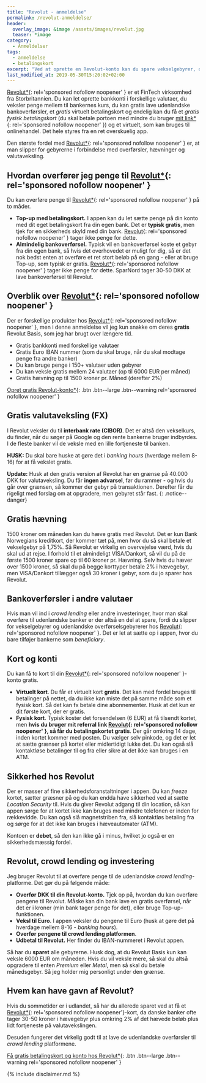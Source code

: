 ```yaml
---
title: "Revolut - anmeldelse"
permalink: /revolut-anmeldelse/
header:
  overlay_image: &image /assets/images/revolut.jpg
  teaser: *image
category:
  - Anmeldelser
tags:
  - anmeldelse
  - betalingskort
excerpt: "Ved at oprette en Revolut-konto kan du spare vekselgebyrer, overførsler tild udlandet, og hævninger. Og det er helt gratis at oprette en konto."
last_modified_at: 2019-05-30T15:20:02+02:00
---
```


[Revolut*](/go/revolut/){: rel='sponsored nofollow noopener' } er et FinTech virksomhed fra Storbritannien. Du kan let oprette bankkonti i forskellige valutaer, du veksler penge mellem til bankernes kurs, du kan gratis lave udenlandske bankoverførsler, et _gratis_ virtuelt betalingskort og endelig kan du få et _gratis fysisk betalingskort_ (du skal betale portoen med mindre du bruger [mit link\*](/go/revolut/){: rel='sponsored nofollow noopener' }) og et virtuelt, som kan bruges til onlinehandel. Det hele styres fra en ret overskuelig app.

Den største fordel med [Revolut*](/go/revolut/){: rel='sponsored nofollow noopener' } er, at man slipper for gebyrerne i forbindelse med overførsler, hævninger og valutaveksling.

## Hvordan overfører jeg penge til [Revolut*](/go/revolut/){: rel='sponsored nofollow noopener' }

Du kan overføre penge til [Revolut*](/go/revolut/){: rel='sponsored nofollow noopener' } på to måder.

- **Top-up med betalingskort.** I appen kan du let sætte penge på din konto med dit eget betalingskort fra din egen bank. Det er **typisk gratis**, men tjek for en sikkerheds skyld med din bank. [Revolut](/go/revolut/){: rel='sponsored nofollow noopener' } tager ikke penge for dette.
- **Almindelig bankoverførsel.** Typisk vil en bankoverførsel koste et gebyr fra din egen bank, så hvis det overhovedet er muligt for dig, så er det nok bedst enten at overføre et ret stort beløb på en gang - eller at bruge Top-up, som typisk er gratis. [Revolut\*](/go/revolut/){: rel='sponsored nofollow noopener' } tager ikke penge for dette. SparNord tager 30-50 DKK at lave bankoverførsel til Revolut.

## Overblik over [Revolut\*](/go/revolut/){: rel='sponsored nofollow noopener' }

Der er forskellige produkter hos [Revolut\*](/go/revolut/){: rel='sponsored nofollow noopener' }, men i denne anmeldelse vil jeg kun snakke om deres **gratis** Revolut Basis, som jeg har brugt over længere tid.

- Gratis bankkonti med forskellige valutaer
- Gratis Euro IBAN nummer (som du skal bruge, når du skal modtage penge fra andre banker)
- Du kan bruge penge i 150+ valutaer uden gebyrer
- Du kan veksle gratis mellem 24 valutaer (op til 6000 EUR per måned)
- Gratis hævning op til 1500 kroner pr. Måned (derefter 2%)

[Opret gratis Revolut-konto*](/go/revolut/){: .btn .btn--large .btn--warning rel='sponsored nofollow noopener' }

## Gratis valutaveksling (FX)

I Revolut veksler du til **interbank rate (CIBOR)**. Det er altså den vekselkurs, du finder, når du søger på Google og den rente bankerne bruger indbyrdes. I de fleste banker vil de veksle med en lille fortjeneste til banken.

**HUSK:** Du skal bare huske at gøre det i _banking hours_ (hverdage mellem 8-16) for at få vekslet gratis.

**Update:** Husk at den gratis version af Revolut har en grænse på 40.000 DKK for valutaveksling. Du får **ingen advarsel**, før du rammer - og hvis du går over grænsen, så kommer der gebyr på transaktionen. Derefter får du rigeligt med forslag om at opgradere, men gebyret står fast.
{: .notice--danger}

## Gratis hævning

1500 kroner om måneden kan du hæve gratis med Revolut. Det er kun Bank Norwegians kreditkort, der kommer tæt på, men hvor du så skal betale et vekselgebyr på 1,75%. Så Revolut er virkelig en overvejelse værd, hvis du skal ud at rejse. I forhold til et almindeligt VISA/Dankort, så vil du på de første 1500 kroner spare op til 60 kroner pr. Hævning. Selv hvis du hæver over 1500 kroner, så skal du på begge korttyper betale 2% i hævegebyr, men VISA/Dankort tillægger også 30 kroner i gebyr, som du jo sparer hos Revolut.

## Bankoverførsler i andre valutaer

Hvis man vil ind i _crowd lending_ eller andre investeringer, hvor man skal overføre til udenlandske banker er der altså en del at spare, fordi du slipper for vekselgebyrer og udenlandske overførselsgebyrerer hos [Revolut](/go/revolut/){: rel='sponsored nofollow noopener' }. Det er let at sætte op i appen, hvor du bare tilføjer bankerne som _beneficiary_.

## Kort og konti

Du kan få to kort til din [Revolut*](/go/revolut/){: rel='sponsored nofollow noopener' }-konto gratis.

- **Virtuelt kort**. Du får et virtuelt kort **gratis**. Det kan med fordel bruges til betalinger på nettet, da du ikke kan miste det på samme måde som et fysisk kort. Så det kan fx betale dine abonnementer. Husk at det kun er dit første kort, der er gratis.
- **Fysisk kort**. Typisk koster det forsendelsen (6 EUR) at få tilsendt kortet, men **hvis du bruger mit referral link [Revolut](/go/revolut/){: rel='sponsored nofollow noopener' }, så får du betalingskortet gratis**. Der går omkring 14 dage, inden kortet kommer med posten. Du vælger selv pinkode, og det er let at sætte grænser på kortet eller midlertidigt lukke det. Du kan også slå kontaktløse betalinger til og fra eller sikre at det ikke kan bruges i en ATM.

## Sikkerhed hos Revolut

Der er masser af fine sikkerhedsforanstaltninger i appen. Du kan _freeze_ kortet, sætter græsner på og du kan endda have sikkerhed ved at sætte _Location Security_ til. Hvis du giver Revolut adgang til din location, så kan appen sørge for at kortet ikke kan bruges med mindre telefonen er inden for rækkevidde. Du kan også slå magnetstriben fra, slå kontaktløs betaling fra og sørge for at det ikke kan bruges i hæveautomater (ATM).

Kontoen er **debet**, så den kan ikke gå i minus, hvilket jo også er en sikkerhedsmæssig fordel.

## Revolut, crowd lending og investering

Jeg bruger Revolut til at overføre penge til de udenlandske _crowd lending_-platforme. Det gør du på følgende måde:

- **Overfør DKK til din Revolut-konto.** Tjek op på, hvordan du kan overføre pengene til Revolut. Måske kan din bank lave en gratis overførsel, når det er i kroner (min bank tager penge for det), eller bruge Top-up-funktionen.
- **Veksl til Euro**. I appen veksler du pengene til Euro (husk at gøre det på hverdage mellem 8-16 - _banking hours_).
- **Overfør pengene til crowd lending platformen**. 
- **Udbetal til Revolut.** Her finder du IBAN-nummeret i Revolut appen.

Så har du **sparet** alle gebyrerne. Husk dog, at du Revolut Basis kun kan veksle 6000 EUR om måneden. Hvis du vil veksle mere, så skal du altså opgradere til enten _Premium_ eller _Metal_, men så skal du betale månedsgebyr. Så jeg holder mig personligt under den grænse.

## Hvem kan have gavn af Revolut?

Hvis du sommetider er i udlandet, så har du allerede sparet ved at få et [Revolut\*](/go/revolut/){: rel='sponsored nofollow noopener'}-kort, da danske banker ofte tager 30-50 kroner i hævegebyr plus omkring 2% af det hævede beløb plus lidt fortjeneste på valutavekslingen. 

Desuden fungerer det virkelig godt til at lave de udenlandske overførsler til _crowd lending_ platformene.

[Få gratis betalingskort og konto hos Revolut\*](/go/revolut/){: .btn .btn--large .btn--warning rel='sponsored nofollow noopener' }

{% include disclaimer.md %}
